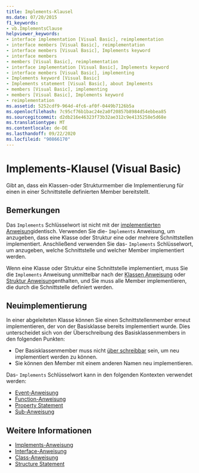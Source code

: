 ```yaml
---
title: Implements-Klausel
ms.date: 07/20/2015
f1_keywords:
- vb.ImplementsClause
helpviewer_keywords:
- interface implementation [Visual Basic], reimplementation
- interface members [Visual Basic], reimplementation
- interface members [Visual Basic], Implements keyword
- interface members
- members [Visual Basic], reimplementation
- interface implementation [Visual Basic], Implements keyword
- interface members [Visual Basic], implementing
- Implements keyword [Visual Basic]
- Implements statement [Visual Basic], about Implements
- members [Visual Basic], implementing
- members [Visual Basic], Implements keyword
- reimplementation
ms.assetid: 5252cdf9-964d-4fc6-af0f-0449b7126b5a
ms.openlocfilehash: 7c95cf76b1bac24e2a0f20857b8984d54ebbea85
ms.sourcegitcommit: d2db216e46323f73b32ae312c9e4135258e5d68e
ms.translationtype: MT
ms.contentlocale: de-DE
ms.lasthandoff: 09/22/2020
ms.locfileid: "90866170"
---
```

# <a name="implements-clause-visual-basic"></a>Implements-Klausel (Visual Basic)

Gibt an, dass ein Klassen-oder Strukturmember die Implementierung für einen in einer Schnittstelle definierten Member bereitstellt.  
  
## <a name="remarks"></a>Bemerkungen  

Das `Implements` Schlüsselwort ist nicht mit der [implementierten Anweisung](implements-statement.md)identisch. Verwenden Sie die- `Implements` Anweisung, um anzugeben, dass eine Klasse oder Struktur eine oder mehrere Schnittstellen implementiert. Anschließend verwenden Sie das- `Implements` Schlüsselwort, um anzugeben, welche Schnittstelle und welcher Member implementiert werden.

Wenn eine Klasse oder Struktur eine Schnittstelle implementiert, muss Sie die `Implements` Anweisung unmittelbar nach der [Klassen Anweisung](class-statement.md) oder [Struktur Anweisung](structure-statement.md)enthalten, und Sie muss alle Member implementieren, die durch die Schnittstelle definiert werden.

## <a name="reimplementation"></a>Neuimplementierung  

In einer abgeleiteten Klasse können Sie einen Schnittstellenmember erneut implementieren, der von der Basisklasse bereits implementiert wurde. Dies unterscheidet sich von der Überschreibung des Basisklassenmembers in den folgenden Punkten:

- Der Basisklassenmember muss nicht [über schreibbar](../modifiers/overridable.md) sein, um neu implementiert werden zu können.
- Sie können den Member mit einem anderen Namen neu implementieren.

Das- `Implements` Schlüsselwort kann in den folgenden Kontexten verwendet werden:

- [Event-Anweisung](event-statement.md)
- [Function-Anweisung](function-statement.md)
- [Property Statement](property-statement.md)
- [Sub-Anweisung](sub-statement.md)  
  
## <a name="see-also"></a>Weitere Informationen

- [Implements-Anweisung](implements-statement.md)
- [Interface-Anweisung](interface-statement.md)
- [Class-Anweisung](class-statement.md)
- [Structure Statement](structure-statement.md)
